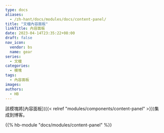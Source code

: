 ```yaml
---
type: docs
aliases:
  - /zh-hant/docs/modules/docs/content-panel/
title: "文檔內容面板"
linkTitle: 內容面板
date: 2023-04-14T23:35:22+08:00
draft: false
nav_icon:
  vendor: bs
  name: gear
series:
  - 文檔
categories:
  - 模塊
tags:
  - 內容面板
images:
authors:
  - HB
---
```


該模塊將[內容面板]({{< relref "modules/components/content-panel" >}})集成到博客。

<!--more-->

{{% hb-module "docs/modules/content-panel" %}}
